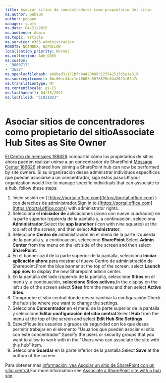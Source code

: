 ```yaml
---
title: Asociar sitios de concentradores como propietario del sitio
ms.author: pebaum
author: pebaum
manager: scotv
ms.date: 04/21/2020
ms.audience: Admin
ms.topic: article
ms.service: o365-administration
ROBOTS: NOINDEX, NOFOLLOW
localization_priority: Normal
ms.collection: Adm_O365
ms.custom:
- "9000717"
- "2638"
ms.openlocfilehash: e08bed31171bfcb4420b86c225542515d5e1e819
ms.sourcegitcommit: 8bc60ec34bc1e40685e3976576e04a2623f63a7c
ms.translationtype: MT
ms.contentlocale: es-ES
ms.lasthandoff: 04/15/2021
ms.locfileid: "51821023"
---
```

# <a name="associate-hub-sites-as-site-owner"></a><span data-ttu-id="1e19c-102">Asociar sitios de concentradores como propietario del sitio</span><span class="sxs-lookup"><span data-stu-id="1e19c-102">Associate Hub Sites as Site Owner</span></span>

<span data-ttu-id="1e19c-103">[El Centro de mensajes 186626](https://admin.microsoft.com/Adminportal/Home?source=applauncher#/MessageCenter?id=MC186626) compartió cómo los propietarios de sitios ahora pueden realizar unirse a un concentrador de SharePoint.</span><span class="sxs-lookup"><span data-stu-id="1e19c-103">[Message Center 186626](https://admin.microsoft.com/Adminportal/Home?source=applauncher#/MessageCenter?id=MC186626) shared how joining a SharePoint hub can now be performed by site owners.</span></span> <span data-ttu-id="1e19c-104">Si su organización desea administrar individuos específicos que puedan asociarse a un concentrador, siga estos pasos:</span><span class="sxs-lookup"><span data-stu-id="1e19c-104">If your organization would like to manage specific individuals that can associate to a hub, follow these steps:</span></span> 

1. <span data-ttu-id="1e19c-105">Inicie sesión en ( [https://portal.office.com](https://portal.office.com) ) con derechos de administrador.</span><span class="sxs-lookup"><span data-stu-id="1e19c-105">Sign in to ([https://portal.office.com](https://portal.office.com)) with administrator rights.</span></span>
2. <span data-ttu-id="1e19c-106">Selecciona el **iniciador de** aplicaciones (icono con nueve cuadrados) en la parte superior izquierda de la pantalla y, a continuación, selecciona **Administrador**.</span><span class="sxs-lookup"><span data-stu-id="1e19c-106">Select the **app launcher** (icon with nine squares) at the top left of the screen, and then select **Administrator**.</span></span>
3. <span data-ttu-id="1e19c-107">Seleccione **Centro de** administración en el menú de la parte izquierda de la pantalla y, a continuación, seleccione **SharePoint**.</span><span class="sxs-lookup"><span data-stu-id="1e19c-107">Select **Admin Center** from the menu on the left side of the screen and then select **SharePoint**.</span></span>
4. <span data-ttu-id="1e19c-108">En el banner azul de la parte superior de la pantalla, selecciona **Iniciar aplicación ahora** para mostrar el nuevo Centro de administración de Sharepoint.</span><span class="sxs-lookup"><span data-stu-id="1e19c-108">From the blue banner at the top of the screen, select **Launch app now** to display the new Sharepoint admin center.</span></span>
5. <span data-ttu-id="1e19c-109">En la pantalla del lado izquierdo de la pantalla, seleccione **Sitios** en el menú y, a continuación, **seleccione Sitios activos.**</span><span class="sxs-lookup"><span data-stu-id="1e19c-109">In the display on the left side of the screen select **Sites** from the menu and then select **Active Sites**.</span></span>
6. <span data-ttu-id="1e19c-110">Compruebe el sitio central donde desea cambiar la configuración.</span><span class="sxs-lookup"><span data-stu-id="1e19c-110">Check the hub site where you want to change the settings.</span></span>
7. <span data-ttu-id="1e19c-111">Seleccione **Concentrador** en el menú de la parte superior de la pantalla y seleccione **Editar configuración del sitio central**.</span><span class="sxs-lookup"><span data-stu-id="1e19c-111">Select **Hub** from the menu at the top of the screen and select **Edit Hub Site Settings**.</span></span>
8. <span data-ttu-id="1e19c-112">Especifique los usuarios o grupos de seguridad con los que desea permitir trabajar en el elemento "Usuarios que pueden asociar el sitio con este concentrador".</span><span class="sxs-lookup"><span data-stu-id="1e19c-112">Specify the users or security groups that you want to allow to work with in the "Users who can associate the site with this hub" item.</span></span>
9. <span data-ttu-id="1e19c-113">Seleccione **Guardar** en la parte inferior de la pantalla.</span><span class="sxs-lookup"><span data-stu-id="1e19c-113">Select **Save** at the bottom of the screen.</span></span>

<span data-ttu-id="1e19c-114">Para obtener más [información, vea Asociar un sitio de SharePoint con un sitio central.](https://support.office.com/article/associate-a-sharepoint-site-with-a-hub-site-ae0009fd-af04-4d3d-917d-88edb43efc05)</span><span class="sxs-lookup"><span data-stu-id="1e19c-114">For more information see [Associate a SharePoint site with a hub site](https://support.office.com/article/associate-a-sharepoint-site-with-a-hub-site-ae0009fd-af04-4d3d-917d-88edb43efc05).</span></span> 